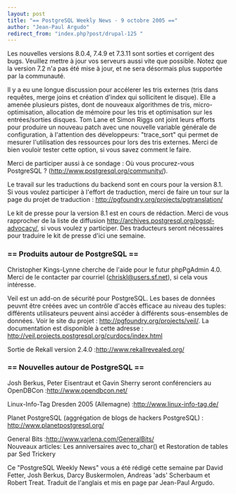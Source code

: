 ```yaml
---
layout: post
title: "== PostgreSQL Weekly News - 9 octobre 2005 =="
author: "Jean-Paul Argudo"
redirect_from: "index.php?post/drupal-125 "
---
```



<p>Les nouvelles versions 8.0.4, 7.4.9 et 7.3.11 sont sorties et corrigent des bugs. Veuillez mettre à jour vos serveurs aussi vite que possible. Notez que la version 7.2 n'a pas été mise à jour, et ne sera désormais plus supportée par la communauté.</p>

<p>Il y a eu une longue discussion pour accélerer les tris externes (tris dans requêtes, merge joins et création d'index qui sollicitent le disque). Elle a amenée plusieurs pistes, dont de nouveaux algorithmes de tris, micro-optimisation, allocation de mémoire pour les tris et optimisation sur les entrées/sorties disques. Tom Lane et Simon Riggs ont joint leurs efforts pour produire un nouveau patch avec une nouvelle variable générale de configuration, à l'attention des développeurs: "trace_sort" qui permet de mesurer l'utilisation des ressources pour lors des tris externes. Merci de bien vouloir tester cette option, si vous savez comment le faire.</p>

<!--more-->


Merci de participer aussi à ce sondage&nbsp;: Où vous procurez-vous PostgreSQL&nbsp;? (<a href="http://www.postgresql.org/community/" target="_blank">http://www.postgresql.org/community/</a>).

<p>Le travail sur les traductions du backend sont en cours pour la version 8.1. Si vous voulez participer à l'effort de traduction, merci de faire un tour sur la page du projet de traduction&nbsp;: <a href="http://pgfoundry.org/projects/pgtranslation/" target="_&quot;blank&quot;">http://pgfoundry.org/projects/pgtranslation/</a></p>

<p>Le kit de presse pour la version 8.1 est en cours de rédaction. Merci de vous rapprocher de la liste de diffusion <a href="http://archives.postgresql.org/pgsql-advocacy/" target="_blank">http://archives.postgresql.org/pgsql-advocacy/</a>, si vous voulez y participer. Des traducteurs seront nécessaires pour traduire le kit de presse d'ici une semaine.</p>

<h3>== Produits autour de PostgreSQL ==</h3>

<p>Christopher Kings-Lynne cherche de l'aide pour le futur phpPgAdmin 4.0. Merci de le contacter par courriel (<a href="mailto:chriskl@users.sf.net">chriskl@users.sf.net</a>), si cela vous intéresse.</p>

<p>Veil est un add-on de sécurité pour PostgreSQL. Les bases de données peuvnt être créées avec un contrôle d'accès efficace au niveau des tuples: différents utilisateurs peuvent ainsi accéder à différents sous-ensembles de données. Voir le site du projet&nbsp;: <a href="http://pgfoundry.org/projects/veil" target="_blank">http://pgfoundry.org/projects/veil/</a>. La documentation est disponible à cette adresse&nbsp;: <a href="http://veil.projects.postgresql.org/curdocs/index.html" target="_blank">http://veil.projects.postgresql.org/curdocs/index.html</a></p>

<p>Sortie de Rekall version 2.4.0&nbsp;:<a href="http://www.rekallrevealed.org/" target="_blank">http://www.rekallrevealed.org/</a></p>

<h3>== Nouvelles autour de PostgreSQL ==</h3>

<p>Josh Berkus, Peter Eisentraut et Gavin Sherry seront conférenciers au OpenDBCon&nbsp;:<a href="http://www.opendbcon.net/" target="_blank">http://www.opendbcon.net/</a></p>

<p>Linux-Info-Tag Dresden 2005 (Allemagne)&nbsp;:<a href="http://www.linux-info-tag.de/" target="_blank">http://www.linux-info-tag.de/</a></p>

<p>Planet PostgreSQL (aggrégation de blogs de hackers PostgreSQL)&nbsp;: <a href="http://www.planetpostgresql.org/" target="_blank">http://www.planetpostgresql.org/</a></p>

<p>General Bits&nbsp;:<a href="http://www.varlena.com/GeneralBits/" target="_blank">http://www.varlena.com/GeneralBits/</a><br /> Nouveaux articles: Les anniversaires avec to_char() et Restoration de tables par Sed Trickery</p>

<p>Ce "PostgreSQL Weekly News" vous a été rédigé cette semaine par David Fetter, Josh Berkus, Darcy Buskermolen, Andreas 'ads' Scherbaum et Robert Treat. Traduit de l'anglais et mis en page par Jean-Paul Argudo.</p>